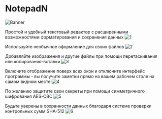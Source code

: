 # NotepadN
![Banner](https://github.com/Naulex/NotepadN/assets/148938265/9eaac62c-2a5a-4348-89ad-8761fa2084c9)

Простой и удобный текстовый редактор с расширенными возможностями форматирования и сохранения данных
![1](https://github.com/Naulex/NotepadN/assets/148938265/c8c245c5-5288-47ba-9ce6-3a914f28999a)

Используйте необычное оформление для своих файлов
![2](https://github.com/Naulex/NotepadN/assets/148938265/59e85bf1-b150-4063-84e6-9136cfde5329)

Добавляйте изображения и другие файлы при помощи перетаскивания или копирования-вставки
![3](https://github.com/Naulex/NotepadN/assets/148938265/d1446d31-18f3-45ef-b205-9f104232c099)

Включите отображение поверх всех окон и отключите интерфейс программы - вы получите заметки прямо на вашем рабочем столе на самом видном месте
![4](https://github.com/Naulex/NotepadN/assets/148938265/97128927-6e16-493b-a129-8bf6e4b9e654)

По желанию защитите свои секреты при помощи симметричного шифрования AES-CBC
![5](https://github.com/Naulex/NotepadN/assets/148938265/f30ad664-3e8d-4bdd-bf2a-b519a16a790b)

Будьте уверены в сохранности данных благодаря системе проверки контрольных сумм SHA-512
![6](https://github.com/Naulex/NotepadN/assets/148938265/5becea22-c9cd-454b-b867-0fc40b171934)
